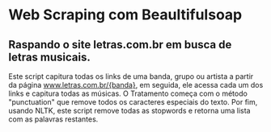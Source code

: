 # Web Scraping com Beaultifulsoap
Raspando o site letras.com.br em busca de letras musicais.
-----
Este script capitura todas os links de uma banda, grupo ou artista a partir da página www.letras.com.br/{banda}, em seguida, ele acessa cada um dos links e capitura todas as músicas. O Tratamento começa com o método "punctuation" que remove todos os caracteres especiais do texto. Por fim, usando NLTK, este script remove todas as stopwords e retorna uma lista com as palavras restantes.  
